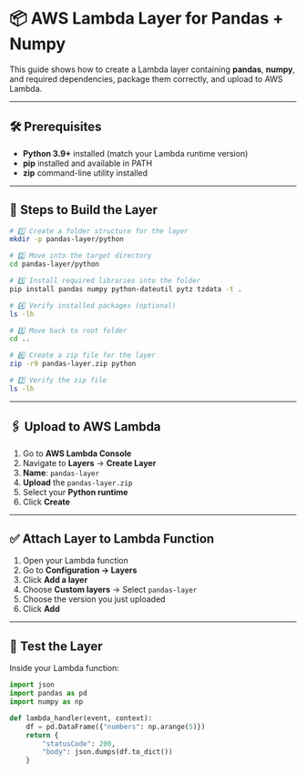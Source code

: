 # 📦 AWS Lambda Layer for Pandas + Numpy

This guide shows how to create a Lambda layer containing **pandas**, **numpy**, and required dependencies, package them correctly, and upload to AWS Lambda.

---

## 🛠️ Prerequisites

- **Python 3.9+** installed (match your Lambda runtime version)
- **pip** installed and available in PATH
- **zip** command-line utility installed

---

## 📂 Steps to Build the Layer

```bash
# 1️⃣ Create a folder structure for the layer
mkdir -p pandas-layer/python

# 2️⃣ Move into the target directory
cd pandas-layer/python

# 3️⃣ Install required libraries into the folder
pip install pandas numpy python-dateutil pytz tzdata -t .

# 4️⃣ Verify installed packages (optional)
ls -lh

# 5️⃣ Move back to root folder
cd ..

# 6️⃣ Create a zip file for the layer
zip -r9 pandas-layer.zip python

# 7️⃣ Verify the zip file
ls -lh
```

---

## 🖇️ Upload to AWS Lambda

1. Go to **AWS Lambda Console**
2. Navigate to **Layers** → **Create Layer**
3. **Name**: `pandas-layer`
4. **Upload** the `pandas-layer.zip`
5. Select your **Python runtime**
6. Click **Create**

---

## ✅ Attach Layer to Lambda Function

1. Open your Lambda function
2. Go to **Configuration → Layers**
3. Click **Add a layer**
4. Choose **Custom layers** → Select `pandas-layer`
5. Choose the version you just uploaded
6. Click **Add**

---

## 🧪 Test the Layer

Inside your Lambda function:

```python
import json
import pandas as pd
import numpy as np

def lambda_handler(event, context):
    df = pd.DataFrame({"numbers": np.arange(5)})
    return {
        "statusCode": 200,
        "body": json.dumps(df.to_dict())
    }
```

